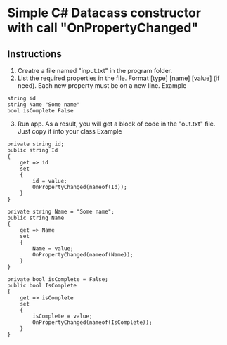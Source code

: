 # Simple C# Datacass constructor with call "OnPropertyChanged"



## Instructions
1. Creatre a file named "input.txt" in the program folder. 
2. List the required properties in the file. Format [type] [name] [value] (if need). Each new property must be on a new line. 
Example
```
string id  
string Name "Some name" 
bool isComplete False  
```
3. Run app. As a result, you will get a block of code in the "out.txt" file. Just copy it into your class
Example
```
private string id;
public string Id
{
    get => id
    set
    {
        id = value;
        OnPropertyChanged(nameof(Id));
    }
}

private string Name = "Some name";
public string Name
{
    get => Name
    set
    {
        Name = value;
        OnPropertyChanged(nameof(Name));
    }
}

private bool isComplete = False;
public bool IsComplete
{
    get => isComplete
    set
    {
        isComplete = value;
        OnPropertyChanged(nameof(IsComplete));
    }
}
```
